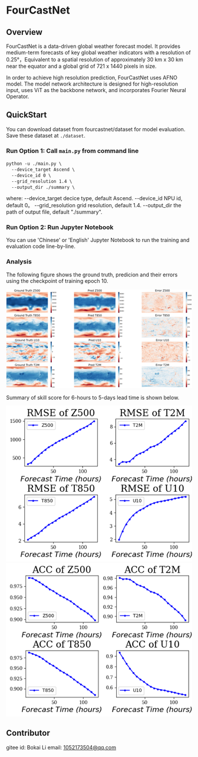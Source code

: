 # FourCastNet

## Overview

FourCastNet is a data-driven global weather forecast model. It provides medium-term forecasts of key global weather indicators with a resolution of 0.25°，Equivalent to a spatial resolution of approximately 30 km x 30 km near the equator and a global grid of 721 x 1440 pixels in size.

In order to achieve high resolution prediction, FourCastNet uses AFNO model. The model network architecture is designed for high-resolution input, uses ViT as the backbone network, and incorporates Fourier Neural Operator.

## QuickStart

You can download dataset from fourcastnet/dataset for model evaluation. Save these dataset at `./dataset`.

### Run Option 1: Call `main.py` from command line

```shell
python -u ./main.py \
  --device_target Ascend \
  --device_id 0 \
  --grid_resolution 1.4 \
  --output_dir ./summary \
```

where:
--device_target decice type, default Ascend.
--device_id NPU id, default 0。
--grid_resolution grid resolution, default 1.4.
--output_dir the path of output file, default "./summary".

### Run Option 2: Run Jupyter Notebook

You can use 'Chinese' or 'English' Jupyter Notebook to run the training and evaluation code line-by-line.

### Analysis

The following figure shows the ground truth, predicion and their errors using the checkpoint of training epoch 10.

![epoch10](images/pred_result.png)

Summary of skill score for 6-hours to 5-days lead time is shown below.

![epoch10](images/Eval_RMSE_epoch10.png)
![epoch10](images/Eval_ACC_epoch10.png)

## Contributor

gitee id: Bokai Li
email: 1052173504@qq.com